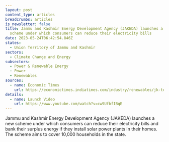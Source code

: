 ```yaml
---
layout: post
content_type: articles
breadcrumbs: articles
is_newsletter: false
title: Jammu and Kashmir Energy Development Agency (JAKEDA) launches a new
  scheme under which consumers can reduce their electricity bills
date: 2023-05-24T06:42:54.846Z
states:
  - Union Territory of Jammu and Kashmir
sectors:
  - Climate Change and Energy
subsectors:
  - Power & Renewable Energy
  - Power
  - Renewables
sources:
  - name: Economic Times
    url: https://economictimes.indiatimes.com/industry/renewables/jk-to-push-solar-energy-to-cut-consumers-electricity-bills/articleshow/100305702.cms
details:
  - name: Launch Video
    url: https://www.youtube.com/watch?v=cw9UfbfIBqE
---
```

Jammu and Kashmir Energy Development Agency (JAKEDA) launches a new scheme under which consumers can reduce their electricity bills and bank their surplus energy if they install solar power plants in their homes. The scheme aims to cover 10,000 households in the state.
